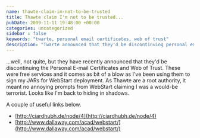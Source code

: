```yaml
---
name: thawte-claim-im-not-to-be-trusted
title: Thawte claim I'm not to be trusted...
pubDate: 2009-11-11 19:48:00 +00:00
categories: uncategorized
sidebar : false
keywords: "twarte, personal email certificates, web of trust"
description: "Twarte announced that they'd be discontinuing personal email certificates and web of trust."
---
```


 ...well, not quite, but they have recently announced that they'd be discontinuing the Personal E-mail Certificates and Web of Trust. These were free services and it comes as bit of a blow as I've been using them to sign my JARs for WebStart deployment. As Thawte are a root authority, it meant no annoying prompts from WebStart claiming I was a would-be terrorist. Looks like I'm back to hiding in shadows.
  
A couple of useful links below.

* [http://ciardhubh.de/node/4](http://ciardhubh.de/node/4)
* [http://www.dallaway.com/acad/webstart/](http://www.dallaway.com/acad/webstart/)

